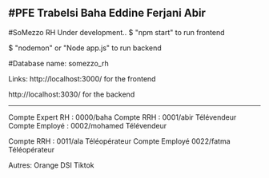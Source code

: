 #PFE 
Trabelsi Baha Eddine
Ferjani Abir
----------------------
#SoMezzo RH 
Under development..
$ "npm start" to run frontend 

$ "nodemon" or "Node app.js" to run backend

#Database name: somezzo_rh


Links:
http://localhost:3000/ for the frontend

http://localhost:3030/ for the backend

____
Compte Expert RH : 0000/baha
Compte RRH : 0001/abir                   Télévendeur
Compte Employé : 0002/mohamed            Télévendeur

Compte RRH : 0011/ala               Téléopérateur
Compte Employé 0022/fatma           Téléopérateur



Autres:
Orange
DSI
Tiktok